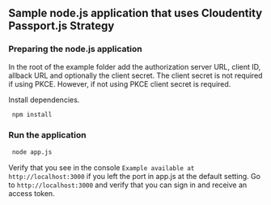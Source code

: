 ## Sample node.js application that uses Cloudentity Passport.js Strategy

### Preparing the node.js application

In the root of the example folder add the authorization server URL, client ID, allback URL and optionally the client secret. The client secret is not required if using PKCE. However, if not using PKCE client secret is required.

Install dependencies.

```bash
 npm install
```

### Run the application

```bash
 node app.js
```

Verify that you see in the console `Example available at http://localhost:3000` if you left the port in app.js at the default setting. Go to `http://localhost:3000` and verify that you can sign in and receive an access token. 